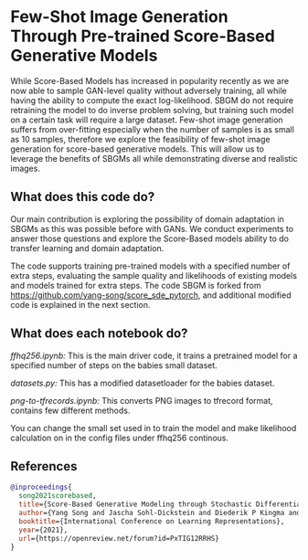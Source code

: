 # Few-Shot Image Generation Through Pre-trained Score-Based Generative Models

While Score-Based Models has increased in popularity recently as we are now able to sample GAN-level quality without adversely training, all while having the ability to compute the exact log-likelihood. SBGM do not require retraining the model to do inverse problem solving, but training such model on a certain task will require a large dataset. Few-shot image generation suffers from over-fitting especially when the number of samples is as small as 10 samples, therefore we explore the feasibility of few-shot image generation for score-based generative models. This will allow us to leverage the benefits of SBGMs all while demonstrating diverse and realistic images.

## What does this code do?
Our main contribution is exploring the possibility of domain adaptation in SBGMs as this was possible before with GANs. We conduct experiments to answer those questions and explore the Score-Based models ability to do transfer learning and domain adaptation.

The code supports training pre-trained models with a specified number of extra steps, evaluating the sample quality and likelihoods of existing models and models trained for extra steps. The code SBGM is forked from https://github.com/yang-song/score_sde_pytorch, and additional modified code is explained in the next section.

## What does each notebook do?

*ffhq256.ipynb:* This is the main driver code, it trains a pretrained model for a specified number of steps on the babies small dataset.

*datasets.py:* This has a modified datasetloader for the babies dataset.

*png-to-tfrecords.ipynb:* This converts PNG images to tfrecord format, contains few different methods.

You can change the small set used in to train the model and make likelihood calculation on in the config files under ffhq256 continous.


## References

```bib
@inproceedings{
  song2021scorebased,
  title={Score-Based Generative Modeling through Stochastic Differential Equations},
  author={Yang Song and Jascha Sohl-Dickstein and Diederik P Kingma and Abhishek Kumar and Stefano Ermon and Ben Poole},
  booktitle={International Conference on Learning Representations},
  year={2021},
  url={https://openreview.net/forum?id=PxTIG12RRHS}
}
```
